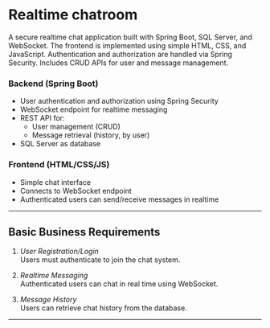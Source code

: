 # Realtime chatroom
A secure realtime chat application built with Spring Boot, SQL Server, and WebSocket. The frontend is implemented using simple HTML, CSS, and JavaScript. Authentication and authorization are handled via Spring Security. Includes CRUD APIs for user and message management.
### Backend (Spring Boot)
- User authentication and authorization using Spring Security
- WebSocket endpoint for realtime messaging
- REST API for:
    - User management (CRUD)
    - Message retrieval (history, by user)
- SQL Server as database

### Frontend (HTML/CSS/JS)
- Simple chat interface
- Connects to WebSocket endpoint
- Authenticated users can send/receive messages in realtime

---

## Basic Business Requirements

1. *User Registration/Login*  
   Users must authenticate to join the chat system.

2. *Realtime Messaging*  
   Authenticated users can chat in real time using WebSocket.

3. *Message History*  
   Users can retrieve chat history from the database.

---
